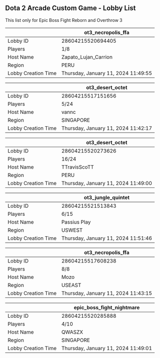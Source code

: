 ## Dota 2 Arcade Custom Game - Lobby List

This list only for Epic Boss Fight Reborn and Overthrow 3

|  | ot3_necropolis_ffa |
| ------ | ------ |
| Lobby ID | 28604215520694405 |
| Players | 1/8 |
| Host Name | Zapato_Lujan_Carrion |
| Region | PERU |
| Lobby Creation Time | Thursday, January 11, 2024 11:49:55 |


|  | ot3_desert_octet |
| ------ | ------ |
| Lobby ID | 28604215517151656 |
| Players | 5/24 |
| Host Name | vannc |
| Region | SINGAPORE |
| Lobby Creation Time | Thursday, January 11, 2024 11:42:17 |


|  | ot3_desert_octet |
| ------ | ------ |
| Lobby ID | 28604215520273626 |
| Players | 16/24 |
| Host Name | TTravisScoTT |
| Region | PERU |
| Lobby Creation Time | Thursday, January 11, 2024 11:49:00 |


|  | ot3_jungle_quintet |
| ------ | ------ |
| Lobby ID | 28604215521513843 |
| Players | 6/15 |
| Host Name | Passius Play |
| Region | USWEST |
| Lobby Creation Time | Thursday, January 11, 2024 11:51:46 |


|  | ot3_necropolis_ffa |
| ------ | ------ |
| Lobby ID | 28604215517608238 |
| Players | 8/8 |
| Host Name | Mozo |
| Region | USEAST |
| Lobby Creation Time | Thursday, January 11, 2024 11:43:15 |


|  | epic_boss_fight_nightmare |
| ------ | ------ |
| Lobby ID | 28604215520285888 |
| Players | 4/10 |
| Host Name | QWASZX |
| Region | SINGAPORE |
| Lobby Creation Time | Thursday, January 11, 2024 11:49:01 |


